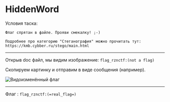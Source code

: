 # HiddenWord

Условия таска: 
```
Флаг спрятан в файле. Прояви смекалку! ;-)

Подробнее про категорию "Стеганография" можно прочитать тут:
https://kmb.cybber.ru/stego/main.html
```
---

Открыв doc файл, мы видим изображение: `flag_rznctf:(not a flag)`

Скопируем картинку и отправим в виде сообщения (например).

![Видоизменённый флаг](https://cdn.discordapp.com/attachments/695389762034597980/704438444734152765/unknown.png)

---

Флаг : `flag_rznctf:(=real_flag=)`
